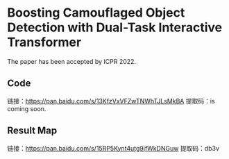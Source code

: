 # Boosting Camouflaged Object Detection with Dual-Task Interactive Transformer
The paper has been accepted by ICPR 2022.


## Code
链接：https://pan.baidu.com/s/13KfzVxVFZwTNWhTJLsMkBA 
提取码：is coming soon.



## Result Map
链接：https://pan.baidu.com/s/15RP5Kynt4utg9jfWkDNGuw 
提取码：db3v 
